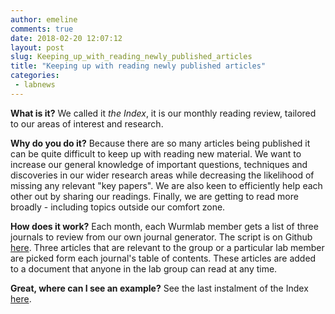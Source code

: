 ```yaml
---
author: emeline
comments: true
date: 2018-02-20 12:07:12
layout: post
slug: Keeping_up_with_reading_newly_published_articles
title: "Keeping up with reading newly published articles"
categories:
 - labnews
---
```


**What is it?**
We called it _the Index_, it is our monthly reading review, tailored to our areas of interest and research.

**Why do you do it?**
Because there are so many articles being published it can be quite difficult to keep up with reading new material. We want to increase our general knowledge of important questions, techniques and discoveries in our wider research areas while decreasing the likelihood of missing any relevant "key papers". We are also keen to efficiently help each other out by sharing our readings. Finally, we are getting to read more broadly - including topics outside our comfort zone.

**How does it work?**
Each month, each Wurmlab member gets a list of three journals to review from our own journal generator. The script is on Github [here](https://github.com/wurmlab/crowdCheckingTableOfContents). Three articles that are relevant to the group or a particular lab member are picked form each journal's table of contents. These articles are added to a document that anyone in the lab group can read at any time.

**Great, where can I see an example?**
See the last instalment of the Index [here](/index_pdfs/index2018-05.pdf).

